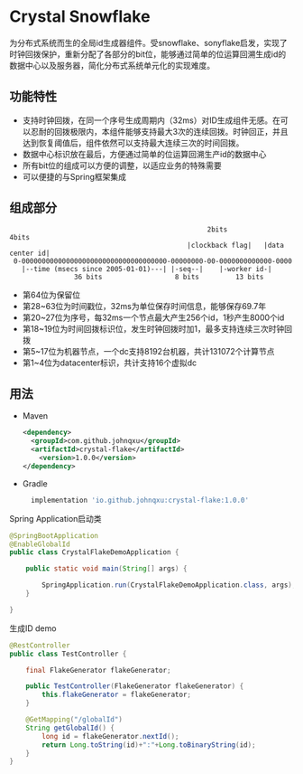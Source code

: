 # Crystal Snowflake

为分布式系统而生的全局id生成器组件。受snowflake、sonyflake启发，实现了时钟回拨保护，重新分配了各部分的bit位，能够通过简单的位运算回溯生成id的数据中心以及服务器，简化分布式系统单元化的实现难度。

## 功能特性

- 支持时钟回拨，在同一个序号生成周期内（32ms）对ID生成组件无感。在可以忍耐的回拨极限内，本组件能够支持最大3次的连续回拨。时钟回正，并且达到恢复阈值后，组件依然可以支持最大连续三次的时间回拨。
- 数据中心标识放在最后，方便通过简单的位运算回溯生产id的数据中心
- 所有bit位的组成可以方便的调整，以适应业务的特殊需要
- 可以便捷的与Spring框架集成

## 组成部分

```
                                                 2bits             4bits
                                            |clockback flag|   |data center id|
 0-000000000000000000000000000000000000-00000000-00-0000000000000-0000
   |--time (msecs since 2005-01-01)---| |-seq--|    |-worker id-|
                36 bits                  8 bits         13 bits
```

- 第64位为保留位
- 第28~63位为时间戳位，32ms为单位保存时间信息，能够保存69.7年
- 第20~27位为序号，每32ms一个节点最大产生256个id，1秒产生8000个id
- 第18~19位为时间回拨标识位，发生时钟回拨时加1，最多支持连续三次时钟回拨
- 第5~17位为机器节点，一个dc支持8192台机器，共计131072个计算节点
- 第1~4位为datacenter标识，共计支持16个虚拟dc

## 用法

- Maven

  ```xml
  <dependency>
    <groupId>com.github.johnqxu</groupId>
    <artifactId>crystal-flake</artifactId>
      <version>1.0.0</version>
  </dependency>
  ```

- Gradle

    ```groovy
      implementation 'io.github.johnqxu:crystal-flake:1.0.0'
    ```



Spring Application启动类

```java
@SpringBootApplication
@EnableGlobalId
public class CrystalFlakeDemoApplication {

    public static void main(String[] args) {

        SpringApplication.run(CrystalFlakeDemoApplication.class, args);
    }

}
```

生成ID demo

```java
@RestController
public class TestController {

    final FlakeGenerator flakeGenerator;

    public TestController(FlakeGenerator flakeGenerator) {
        this.flakeGenerator = flakeGenerator;
    }

    @GetMapping("/globalId")
    String getGlobalId() {
        long id = flakeGenerator.nextId();
        return Long.toString(id)+":"+Long.toBinaryString(id);
    }
}
```

